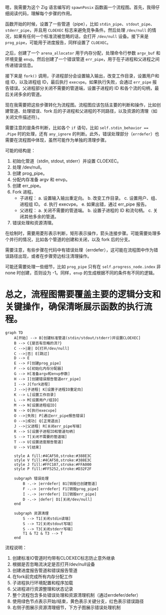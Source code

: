 嗯，我需要为这个 Zig 语言编写的 `spawnPosix` 函数画一个流程图。首先，我得仔细阅读代码，理解每个步骤的作用。

函数开始的时候，设置了一些管道（pipe），比如 `stdin_pipe`、`stdout_pipe`、`stderr_pipe`，并且用 `CLOEXEC` 标志来避免竞争条件。然后处理 `/dev/null` 的情况，如果有任何一个标准流被忽略的话，会打开 `/dev/null` 设备。接下来是 `prog_pipe`，可能用于进度报告，同样设置了 `CLOEXEC`。

之后，创建了一个 `arena_allocator` 用于内存分配，处理命令行参数 `argv_buf` 和环境变量 `envp`。然后创建了一个错误管道 `err_pipe`，用于在子进程和父进程之间传递错误信息。

接下来是 `fork()` 调用，子进程部分会设置输入输出，改变工作目录，设置用户和组 ID，以及进程组 ID，最后执行 `execvpe`。如果执行失败，会通过 `err_pipe` 报告错误。父进程部分关闭不需要的管道端，设置子进程的 ID 和各个流的句柄，最后关闭多余的管道。

现在我需要把这些步骤转化为流程图。流程图应该包括主要的判断和操作，比如创建管道、处理错误、fork 后的子进程和父进程的不同路径，以及资源的清理（如关闭文件描述符）。

需要注意的是条件判断，比如各个 `if` 语句，比如 `self.stdin_behavior == .Pipe` 时的处理，还有 `any_ignore` 的判断。此外，错误处理部分（`errdefer`）也需要在流程图中体现，虽然可能作为单独的清理步骤。

可能的结构是：

1. 初始化管道（stdin, stdout, stderr）并设置 CLOEXEC。
2. 处理 /dev/null。
3. 创建 prog_pipe。
4. 分配内存准备 argv 和 envp。
5. 创建 err_pipe。
6. Fork 进程。
   - 子进程：
     a. 设置输入输出重定向。
     b. 改变工作目录。
     c. 设置用户、组、进程组 ID。
     d. 执行 execvpe。
     e. 如果出错，通过 err_pipe 报告。
   - 父进程：
     a. 关闭不需要的管道端。
     b. 设置子进程的 ID 和流句柄。
     c. 关闭其他多余的管道。
7. 错误处理和资源清理。

在绘制时，需要用菱形表示判断，矩形表示操作，箭头连接步骤。可能需要处理多个并行的情况，比如各个管道的创建和关闭，以及 fork 后的分支。

需要注意，有些步骤在代码中有错误处理（errdefer），这可能在流程图中作为错误路径出现，或者在步骤旁边标注清理操作。

可能还需要处理一些细节，比如 `prog_pipe` 只有在 `self.progress_node.index` 非 none 时创建，否则设为 -1。同样，`envp` 的生成根据不同的条件有不同的逻辑。

总之，流程图需要覆盖主要的逻辑分支和关键操作，确保清晰展示函数的执行流程。
================================================
```mermaid
graph TD
    A[开始] --> B[创建标准管道(stdin/stdout/stderr)并设置CLOEXEC]
    B --> C{是否有忽略的流?}
    C -->|是| D[打开/dev/null]
    C -->|否| E[跳过]
    D --> E
    E --> F[创建prog_pipe]
    F --> G[初始化内存分配器]
    G --> H[准备argv和envp参数]
    H --> I[创建错误报告管道err_pipe]
    I --> J[fork进程]
    J -->|子进程| K[设置子进程IO重定向]
    K --> L[设置工作目录]
    L --> M[设置用户/组ID]
    M --> N[设置进程组ID]
    N --> O[执行execvpe]
    O -->|失败| P[通过err_pipe报告错误]
    O -->|成功| Q[正常退出]
    J -->|父进程| R[关闭err_pipe写端]
    R --> S[设置子进程ID和管道句柄]
    S --> T[关闭不需要的管道端]
    T --> U[设置进度报告管道]
    U --> V[结束]

    style A fill:#4CAF50,stroke:#388E3C
    style V fill:#4CAF50,stroke:#388E3C
    style J fill:#FFC107,stroke:#FFA000
    style P fill:#FF5252,stroke:#D32F2F

    subgraph 错误处理
        B -.-> |errdefer| B1[销毁已创建管道]
        F -.-> |errdefer| F1[销毁prog_pipe]
        I -.-> |errdefer| I1[销毁err_pipe]
        D -.-> |defer| D1[关闭/dev/null]
    end

    subgraph 资源清理
        S --> T1[关闭stdin读端]
        S --> T2[关闭stdout写端]
        S --> T3[关闭stderr写端]
        T1 & T2 & T3 --> T
    end
``` 

流程说明：
1. 创建标准IO管道时均带有CLOEXEC标志防止意外继承
2. 根据是否忽略流决定是否打开/dev/null设备
3. 创建进度报告管道和错误报告管道
4. 在fork前完成所有内存分配工作
5. 子进程执行环境配置和程序加载
6. 父进程进行资源整理和状态记录
7. 整个流程包含多处错误处理和资源清理机制（通过errdefer/defer）
8. 使用绿色节点表示开始/结束，黄色表示关键分支，红色表示错误路径
9. 右侧子图展示资源清理细节，下方子图展示错误处理机制